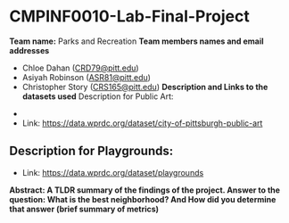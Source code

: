 # CMPINF0010-Lab-Final-Project

**Team name:** Parks and Recreation
**Team members names and email addresses** 
* Chloe Dahan (CRD79@pitt.edu)
* Asiyah Robinson (ASR81@pitt.edu)
* Christopher Story (CRS165@pitt.edu) 
**Description and Links to the datasets used**
Description for Public Art: 
- 
- Link: https://data.wprdc.org/dataset/city-of-pittsburgh-public-art

Description for Playgrounds:
- 
- Link: https://data.wprdc.org/dataset/playgrounds

**Abstract: A TLDR summary of the findings of the project. Answer to the question: What is the best neighborhood? And How did you determine that answer (brief summary of metrics)** 
